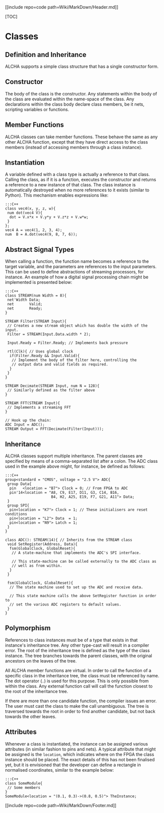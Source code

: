 [[include repo=code path=Wiki/MarkDown/Header.md]]

[TOC]

# Classes
## Definition and Inheritance

ALCHA supports a simple class structure that has a single constructor form.

## Constructor

The body of the class is the constructor.  Any statements within the body of the class are evaluated within the name-space of the class.  Any declarations within the class body declare class members, be it nets, scripting variables or functions.

## Member Functions

ALCHA classes can take member functions.  These behave the same as any other ALCHA function, except that they have direct access to the class members (instead of accessing members through a class instance).

## Instantiation

A variable defined with a class type is actually a reference to that class.  Calling the class, as if it is a function, executes the constructor and returns a reference to a new instance of that class.  The class instance is automatically destroyed when no more references to it exists (similar to Python).  This mechanism enables expressions like:

    :::C++
    class vec4(x, y, z, w){
     num dot(vec4 V){
      dot = V.x*x + V.y*y + V.z*z + V.w*w;
     }
    };
    vec4 A = vec4(1, 2, 3, 4);
    num  B = A.dot(vec4(9, 8, 7, 6));

## Abstract Signal Types

When calling a function, the function name becomes a reference to the target variable, and the parameters are references to the input parameters.  This can be used to define abstractions of streaming processors, for instance.  An example of how a digital signal processing chain might be implemented is presented below:

    :::C++
    class STREAM(num Width = 8){
     net'Width Data;
     net       Valid;
     net       Ready;
    }

    STREAM Filter(STREAM Input){
     // Creates a new stream object which has double the width of the input.
     Filter = STREAM(Input.Data.width * 2);

     Input.Ready = Filter.Ready; // Implements back pressure

     rtl(Clk){ // Uses global clock
      if(Filter.Ready && Input.Valid){
       // Implement the body of the filter here, controlling the
       // output data and valid fields as required.
      }
     }
    }

    STREAM Decimate(STREAM Input, num N = 128){
     // Similarly defined as the filter above
    }
    
    STREAM FFT(STREAM Input){
     // Implements a streaming FFT
    }

    // Hook up the chain:
    ADC Input = ADC();
    STREAM Output = FFT(Decimate(Filter(Input)));

## Inheritance

ALCHA classes support multiple inheritance.  The parent classes are specified by means of a comma-separated list after a colon.  The ADC class used in the example above might, for instance, be defined as follows:

    :::C++
    group<standard = "CMOS", voltage = "2.5 V"> ADC{
     group Data{
      pin   <location = "B7"> Clock = 0; // From FPGA to ADC
      pin'14<location = "A8, C9, E17, D11, G3, C14, B16,
                         B4, H2, A25, E19, F7, G21, A11"> Data;
     }
     group SPI{
      pin<location = "K7"> Clock = 1; // These initialisers are reset conditions
      pin<location = "L2"> Data  = 1;
      pin<location = "N9"> Latch = 1;
     }
    }

    class ADC(): STREAM(14){ // Inherits from the STREAM class
     void SetRegister(Address, Data){
      fsm(GlobalClock, GlobalReset){
       // A state-machine that implements the ADC's SPI interface.

       // This state-machine can be called externally to the ADC class as 
       // well as from within.
      }
     }

     fsm(GlobalClock, GlobalReset){
      // The state machine used to set up the ADC and receive data.

      // This state machine calls the above SetRegister function in order to
      // set the various ADC registers to default values.
     }
    }

## Polymorphism

References to class instances must be of a type that exists in that instance's inheritance tree.  Any other type-cast will result in a compiler error.  The root of the inheritance tree is defined as the type of the class instance.  The tree branches towards the parent classes, with the original ancestors on the leaves of the tree.

All ALCHA member functions are virtual.  In order to call the function of a specific class in the inheritance tree, the class must be referenced by name.  The dot operator (`.`) is used for this purpose.  This is only possible from within the class.  Any external function call will call the function closest to the root of the inheritance tree.

If there are more than one candidate function, the compiler issues an error.  The user must cast the class to make the call unambiguous.  The tree is traversed towards the root in order to find another candidate, but not back towards the other leaves.

## Attributes

Whenever a class is instantiated, the instance can be assigned various attributes (in similar fashion to pins and nets).  A typical attribute that might be assigned is the `location`, which indicates where on the FPGA the class instance should be placed.  The exact details of this has not been finalised yet, but it is envisioned that the developer can define a rectangle in normalised coordinates, similar to the example below:

    :::C++
    class SomeModule{
     // Some members
    }
    SomeModule<location = "(0.1, 0.3)->(0.8, 0.5)"> TheInstance;

[[include repo=code path=Wiki/MarkDown/Footer.md]]

